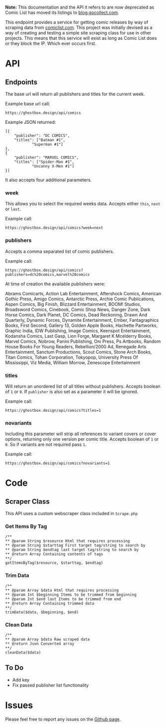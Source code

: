 **Note:** This documentation and the API it refers to are now deprecated as Comic List has moved its listings to [blog.gocollect.com](https://blog.gocollect.com/category/comiclist/).

This endpoint provides a service for getting comic releases by way of scraping data from [comiclist.com](http://www.comiclist.com/index.php). This project was initially devised as a way of creating and testing a simple site scraping class for use in other projects. This means that this service will exist as long as Comic List does or they block the IP. Which ever occurs first.

# API

## Endpoints

The base url will return all publishers and titles for the current week.

Example base url call:
```
https://ghostbox.design/api/comics
```

Example JSON returned:

```
[{
	"publisher": "DC COMICS",
	"titles": ["Batman #1",
            "Superman #1"]
},
{
	"publisher": "MARVEL COMICS",
	"titles": ["Spider-Man #1",
            "Uncanny X-Men #1"]
}]
```

It also accepts four additional parameters.

### week

This allows you to select the required weeks data. Accepts either ```this```, ```next``` or ```last```.

Example call:
```
https://ghostbox.design/api/comics?week=next
```

### publishers

Accepts a comma separated list of comic publishers.

Example call:
```
https://ghostbox.design/api/comics?publishers=dc%20comics,marvel%20comics
```

At time of creation the available publishers were:

Abrams Comicarts, Action Lab Entertainment, Aftershock Comics, American Gothic Press, Amigo Comics, Antarctic Press, Archie Comic Publications, Aspen Comics, Big Finish, Blizzard Entertainment, BOOM! Studios, Broadsword Comics, Cinebook, Comic Shop News, Danger Zone, Dark Horse Comics, Dark Planet, DC Comics, Dead Reckoning, Drawn And Quarterly, Dynamic Forces, Dynamite Entertainment, Ember, Fantagraphics Books, First Second, Gallery 13, Golden Apple Books, Hachette Partworks, Graphic India, IDW Publishing, Image Comics, Keenspot Entertainment, Kodansha Comics, Last Gasp, Lion Forge, Margaret K Mcelderry Books, Marvel Comics, Nobrow, Panini Publishing, Oni Press, Ps Artbooks, Random House Books For Young Readers, Rebellion/2000 Ad, Renegade Arts Entertainment, Sanctum Productions, Scout Comics, Stone Arch Books, Titan Comics, Tohan Corporation, Tokyopop, University Press Of Mississippi, Viz Media, William Morrow, Zenescope Entertainment

### titles

Will return an unordered list of all titles without publishers. Accepts boolean of ```1``` or ```0```.
If ```publisher``` is also set as a parameter it will be ignored.

Example call:
```
https://ghostbox.design/api/comics?titles=1
```

### novariants

Including this parameter will strip all references to variant covers or cover options, returning only one version per comic title. Accepts boolean of ```1``` or ```0```. So if variants are not required pass ```1```.

Example call:
```
https://ghostbox.design/api/comics?novariants=1
```

# Code

## Scraper Class

This API uses a custom webscraper class included in ```Scrape.php```


### Get Items By Tag

```
/**
** @param String $resource Html that requires processing
** @param String $starttag First target tag/string to search by
** @param String $endtag last target tag/string to search by
** @return Array Containing contents of tags
**/
getItemsByTag($resource, $starttag, $endtag)
```

### Trim Data

```
/**
** @param Array $data Html that requires processing
** @param Int $beginning Items to be trimmed from beginning
** @param Int $end last Items to be trimmed from end
** @return Array Containing trimmed data
**/
trimData($data, $beginning, $end)
```

### Clean Data

```
/**
** @param Array $data Raw scraped data
** @return Json Converted array
**/
cleanData($data)
```

## To Do

* Add key
* Fix passed publisher list functionality

# Issues

Please feel free to report any issues on the [Github page](https://github.com/raw-bit/ComicsAPI/issues).
